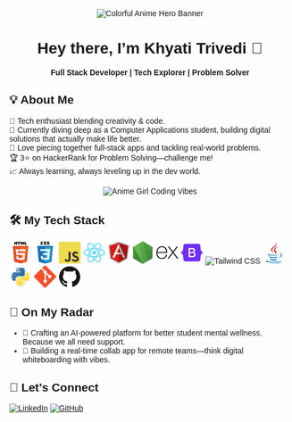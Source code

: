 <p align="center"> <img src="https://i.pinimg.com/originals/25/65/7d/25657d13569db5c58e4458b88c2e9b6b.gif" width="320" alt="Colorful Anime Hero Banner"/> </p> <h1 align="center" style="font-family: 'Poppins', sans-serif; font-weight: bold;"> Hey there, I’m Khyati Trivedi 👋 </h1> <p align="center"><b>Full Stack Developer | Tech Explorer | Problem Solver</b></p> <!-- About Me Section --> <h2>💡 About Me</h2> <p> 🚀 Tech enthusiast blending creativity & code. <br> 🦾 Currently diving deep as a Computer Applications student, building digital solutions that actually make life better.<br> 🌱 Love piecing together full-stack apps and tackling real-world problems.<br> 🏆 3⭐ on HackerRank for Problem Solving—challenge me!<br> 📈 Always learning, always leveling up in the dev world. </p> <!-- Anime Image Section (Middle) --> <p align="center"> <img src="https://i.pinimg.com/originals/0b/83/92/0b83923c0f4964e8ad5313c0c55bdde5.gif" width="200" alt="Anime Girl Coding Vibes" /> </p> <!-- Skills Section --> <h2>🛠️ My Tech Stack</h2> <p> <img src="https://raw.githubusercontent.com/devicons/devicon/master/icons/html5/html5-original-wordmark.svg" alt="HTML5" width="40" /> <img src="https://raw.githubusercontent.com/devicons/devicon/master/icons/css3/css3-original-wordmark.svg" alt="CSS3" width="40" /> <img src="https://raw.githubusercontent.com/devicons/devicon/master/icons/javascript/javascript-original.svg" alt="JavaScript" width="40" /> <img src="https://raw.githubusercontent.com/devicons/devicon/master/icons/react/react-original.svg" alt="React" width="40" /> <img src="https://raw.githubusercontent.com/devicons/devicon/master/icons/angularjs/angularjs-original.svg" alt="Angular" width="40" /> <img src="https://raw.githubusercontent.com/devicons/devicon/master/icons/nodejs/nodejs-original.svg" alt="Node.js" width="40" /> <img src="https://raw.githubusercontent.com/devicons/devicon/master/icons/express/express-original.svg" alt="Express.js" width="40" /> <img src="https://raw.githubusercontent.com/devicons/devicon/master/icons/bootstrap/bootstrap-plain.svg" alt="Bootstrap" width="40" /> <img src="https://www.vectorlogo.zone/logos/tailwindcss/tailwindcss-icon.svg" alt="Tailwind CSS" width="40" /> <img src="https://raw.githubusercontent.com/devicons/devicon/master/icons/java/java-original.svg" alt="Java" width="40" /> <img src="https://raw.githubusercontent.com/devicons/devicon/master/icons/python/python-original.svg" alt="Python" width="40" /> <img src="https://raw.githubusercontent.com/devicons/devicon/master/icons/git/git-original.svg" alt="Git" width="40" /> <img src="https://raw.githubusercontent.com/devicons/devicon/master/icons/github/github-original.svg" alt="GitHub" width="40" /> </p> <!-- Goals Section --> <h2>🌟 On My Radar</h2> <ul> <li>🚀 Crafting an AI-powered platform for better student mental wellness. Because we all need support.</li> <li>🎨 Building a real-time collab app for remote teams—think digital whiteboarding with vibes.</li> </ul> <!-- Contact Section --> <h2>📡 Let’s Connect</h2> <p> <a href="https://www.linkedin.com/in/khyati-trivedi"><img src="https://cdn-icons-png.flaticon.com/512/174/174857.png" width="30" alt="LinkedIn" /></a> <a href="https://github.com/khyati-trivedi"><img src="https://cdn-icons-png.flaticon.com/512/25/25231.png" width="30" alt="GitHub" /></a> </p> <!-- Style for pro clean font --> <link href="https://fonts.googleapis.com/css2?family=Poppins:wght@400;600&display=swap" rel="stylesheet"> <style> * { font-family: 'Poppins', sans-serif; } </style>
